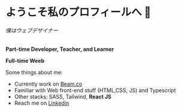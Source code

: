 # ようこそ私のプロフィールへ 👋

<h6>僕はウェブデザイナー</h6>

**<p>Part-time Developer, Teacher, and Learner</p>**
**<p>Full-time Weeb</p>**

Some things about me:
- Currently work on [Beam.co](https://www.linkedin.com/company/thebeamco)
- Familiar with Web front-end stuff (HTML,CSS, JS) and Typescript
- Other stacks: SASS, Tailwind, **React JS**
- Reach me on [Linkedin](https://www.linkedin.com/company/thebeamco)
<!--
**yogiearifin/yogiearifin** is a ✨ _special_ ✨ repository because its `README.md` (this file) appears on your GitHub profile.

Here are some ideas to get you started:

- 🔭 I’m currently working on ...
- 🌱 I’m currently learning ...
- 👯 I’m looking to collaborate on ...
- 🤔 I’m looking for help with ...
- 💬 Ask me about ...
- 📫 How to reach me: ...
- 😄 Pronouns: ...
- ⚡ Fun fact: ...
-->
